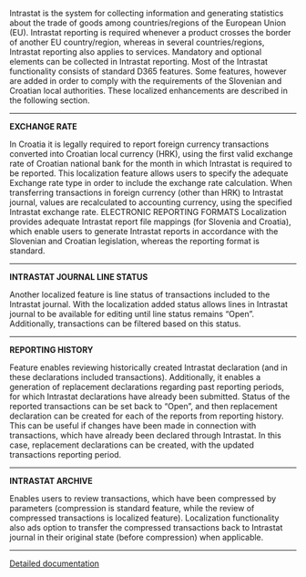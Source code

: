 Intrastat is the system for collecting information and generating statistics about the trade of goods among countries/regions of the European Union (EU). Intrastat reporting is required whenever a product crosses the border of another EU country/region, whereas in several countries/regions, Intrastat reporting also applies to services. Mandatory and optional elements can be collected in Intrastat reporting. Most of the Intrastat functionality consists of standard D365 features. Some features, however are added in order to comply with the requirements of the Slovenian and Croatian local authorities. These localized enhancements are described in the following section.

-----

**EXCHANGE RATE**
 

In Croatia it is legally required to report foreign currency transactions converted into Croatian local currency (HRK), using the first valid exchange rate of Croatian national bank for the month in which Intrastat is required to be reported. This localization feature allows users to specify the adequate Exchange rate type in order to include the exchange rate calculation. When transferring transactions in foreign currency (other than HRK) to Intrastat journal, values are recalculated to accounting currency, using the specified Intrastat exchange rate.
ELECTRONIC REPORTING FORMATS Localization provides adequate Intrastat report file mappings (for Slovenia and Croatia), which enable users to generate Intrastat reports in accordance with the Slovenian and Croatian legislation, whereas the reporting format is standard.

-----
**INTRASTAT JOURNAL LINE STATUS**

Another localized feature is line status of transactions included to the Intrastat journal. With the localization added status allows lines in Intrastat journal to be available for editing until line status remains “Open”. Additionally, transactions can be filtered based on this status.

-----
**REPORTING HISTORY**

Feature enables reviewing historically created Intrastat declaration (and in these declarations included transactions). Additionally, it enables a generation of replacement declarations regarding past reporting periods, for which Intrastat declarations have already been submitted. Status of the reported transactions can be set back to “Open”, and then replacement declaration can be created for each of the reports from reporting history. This can be useful if changes have been made in connection with transactions, which have already been declared through Intrastat. In this case, replacement declarations can be created, with the updated transactions reporting period.

-----
**INTRASTAT ARCHIVE**

Enables users to review transactions, which have been compressed by parameters (compression is standard feature, while the review of compressed transactions is localized feature). Localization functionality also ads option to transfer the compressed transactions back to Intrastat journal in their original state (before compression) when applicable.

-----

[Detailed documentation](https://adacta.sharepoint.com/:w:/r/sites/ERP-Product-Development/Shared%20Documents/D365FO%20Localization%20documentation/D365O%20LOC_Intrastat.docx?d=wb7b63f1a3bcd485c8a01c52e387035b0&csf=1&e=18yZed)